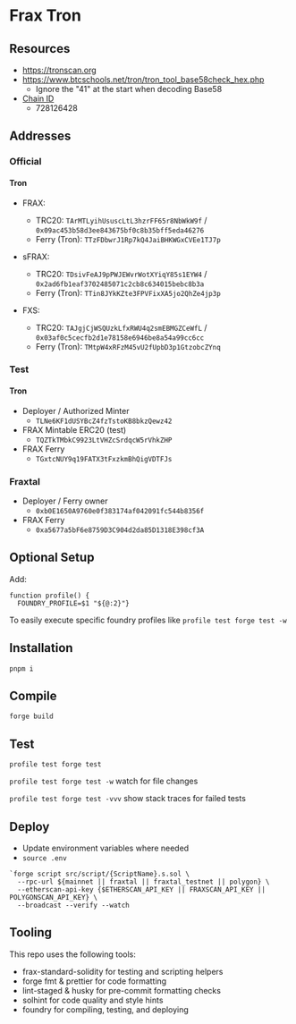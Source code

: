 # Frax Tron

## Resources
- https://tronscan.org
- https://www.btcschools.net/tron/tron_tool_base58check_hex.php
  - Ignore the "41" at the start when decoding Base58
- [Chain ID](https://github.com/tronprotocol/tips/blob/master/tip-474.md)
  - 728126428

## Addresses
### Official
#### Tron
- FRAX:
  - TRC20: `TArMTLyihUsuscLtL3hzrFF65r8NbWkW9f` / `0x09ac453b58d3ee843675bf0c8b35bff5eda46276`
  - Ferry (Tron): `TTzFDbwrJ1Rp7kQ4JaiBHKWGxCVEe1TJ7p`

- sFRAX:
  - TRC20: `TDsivFeAJ9pPWJEWvrWotXYiqY85s1EYW4` / `0x2ad6fb1eaf3702485071c2cb8c634015bebc8b3a`
  - Ferry (Tron): `TTin8JYkKZte3FPVFixXA5jo2QhZe4jp3p`

- FXS:
  - TRC20: `TAJgjCjWSQUzkLfxRWU4q2smEBMGZCeWfL` / `0x03af0c5cecfb2d1e78158e6946be8a54a99cc6cc`
  - Ferry (Tron): `TMtpW4xRFzM45vU2fUpbD3p1GtzobcZYnq`

### Test
#### Tron
- Deployer / Authorized Minter
  - `TLNe6KF1dUSYBcZ4fzTstoKB8bkzQewz42`
- FRAX Mintable ERC20 (test)
  - `TQZTkTMbkC9923LtVHZcSrdqcW5rVhkZHP`
- FRAX Ferry
  - `TGxtcNUY9q19FATX3tFxzkmBhQigVDTFJs`

### Fraxtal
- Deployer / Ferry owner
  - `0xb0E1650A9760e0f383174af042091fc544b8356f`
- FRAX Ferry
  - `0xa5677a5bF6e8759D3C904d2da85D1318E398cf3A`

## Optional Setup
Add:
```
function profile() {
  FOUNDRY_PROFILE=$1 "${@:2}"}
```
To easily execute specific foundry profiles like `profile test forge test -w`

## Installation
`pnpm i`

## Compile
`forge build`

## Test
`profile test forge test`

`profile test forge test -w` watch for file changes

`profile test forge test -vvv` show stack traces for failed tests

## Deploy
- Update environment variables where needed
- `source .env`
```
`forge script src/script/{ScriptName}.s.sol \
  --rpc-url ${mainnet || fraxtal || fraxtal_testnet || polygon} \
  --etherscan-api-key {$ETHERSCAN_API_KEY || FRAXSCAN_API_KEY || POLYGONSCAN_API_KEY} \
  --broadcast --verify --watch
```

## Tooling
This repo uses the following tools:
- frax-standard-solidity for testing and scripting helpers
- forge fmt & prettier for code formatting
- lint-staged & husky for pre-commit formatting checks
- solhint for code quality and style hints
- foundry for compiling, testing, and deploying
